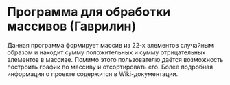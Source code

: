 # Программа для обработки массивов (Гаврилин) 
Данная программа формирует массив из 22-х элементов случайным образом и находит сумму положительных и сумму отрицательных элементов в массиве. Помимо этого пользователю даётся возможность построить график по массиву и отсортировать его.
Более подробная информация о проекте содержится в Wiki-документации.
